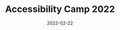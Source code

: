 ---
layout: external
redirect_url: http://a11yperth.com/events/perth-web-accessibility-camp-2022.php
title: Accessibility Camp 2022
description: On 22 February 2022, Mariana gave a talk titled 'Accessibility through Sound Design; an introduction to Enhanced Audio Description' at the Perth Web Accessibility Camp 2022 event.
date:   2022-02-22
image:  '/images/2022-02-22-press-perth-web-accessibility-camp-2022.jpg'
image-alt: 'Event logo.'
tags:   [event]
---